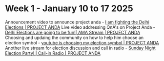 # Week 1 - January 10 to 17 2025
Announcement video to announce project anda - [I am fighting the Delhi Elections | PROJECT ANDA](https://www.youtube.com/watch?v=XNvhRRCwqKQ)
Live video addressing QnA's on Project Anda - [Delhi Elections are going to be fun!| AMA Stream | PROJECT ANDA](https://www.youtube.com/live/5nH3t2jlGP8?si=mhKWMpp4zNY1lmFn)
Choosing and updaing the community on how to help him choose an election symbol - [youtube is choosing my election symbol | PROJECT ANDA](https://www.youtube.com/watch?v=UL_9KhGNc6I)
Another live stream for election discussion and call in radio - [Sunday Night Election Party! | Call-in Radio | PROJECT ANDA](https://www.youtube.com/live/br00H2y79CQ?si=2LnazqO6jeogTDHQ)

